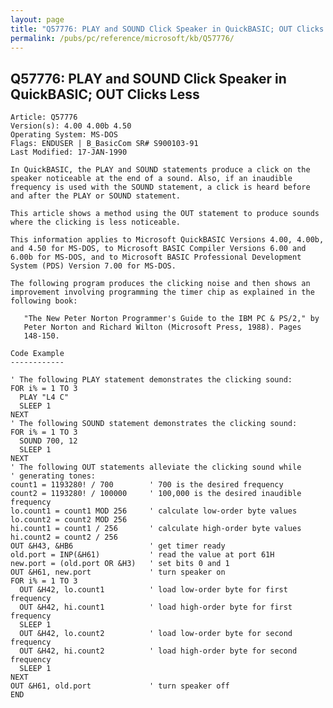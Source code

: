 ```yaml
---
layout: page
title: "Q57776: PLAY and SOUND Click Speaker in QuickBASIC; OUT Clicks Less"
permalink: /pubs/pc/reference/microsoft/kb/Q57776/
---
```


## Q57776: PLAY and SOUND Click Speaker in QuickBASIC; OUT Clicks Less

	Article: Q57776
	Version(s): 4.00 4.00b 4.50
	Operating System: MS-DOS
	Flags: ENDUSER | B_BasicCom SR# S900103-91
	Last Modified: 17-JAN-1990
	
	In QuickBASIC, the PLAY and SOUND statements produce a click on the
	speaker noticeable at the end of a sound. Also, if an inaudible
	frequency is used with the SOUND statement, a click is heard before
	and after the PLAY or SOUND statement.
	
	This article shows a method using the OUT statement to produce sounds
	where the clicking is less noticeable.
	
	This information applies to Microsoft QuickBASIC Versions 4.00, 4.00b,
	and 4.50 for MS-DOS, to Microsoft BASIC Compiler Versions 6.00 and
	6.00b for MS-DOS, and to Microsoft BASIC Professional Development
	System (PDS) Version 7.00 for MS-DOS.
	
	The following program produces the clicking noise and then shows an
	improvement involving programming the timer chip as explained in the
	following book:
	
	   "The New Peter Norton Programmer's Guide to the IBM PC & PS/2," by
	   Peter Norton and Richard Wilton (Microsoft Press, 1988). Pages
	   148-150.
	
	Code Example
	------------
	
	' The following PLAY statement demonstrates the clicking sound:
	FOR i% = 1 TO 3
	  PLAY "L4 C"
	  SLEEP 1
	NEXT
	' The following SOUND statement demonstrates the clicking sound:
	FOR i% = 1 TO 3
	  SOUND 700, 12
	  SLEEP 1
	NEXT
	' The following OUT statements alleviate the clicking sound while
	' generating tones:
	count1 = 1193280! / 700        ' 700 is the desired frequency
	count2 = 1193280! / 100000     ' 100,000 is the desired inaudible frequency
	lo.count1 = count1 MOD 256     ' calculate low-order byte values
	lo.count2 = count2 MOD 256
	hi.count1 = count1 / 256       ' calculate high-order byte values
	hi.count2 = count2 / 256
	OUT &H43, &HB6                 ' get timer ready
	old.port = INP(&H61)           ' read the value at port 61H
	new.port = (old.port OR &H3)   ' set bits 0 and 1
	OUT &H61, new.port             ' turn speaker on
	FOR i% = 1 TO 3
	  OUT &H42, lo.count1          ' load low-order byte for first frequency
	  OUT &H42, hi.count1          ' load high-order byte for first frequency
	  SLEEP 1
	  OUT &H42, lo.count2          ' load low-order byte for second frequency
	  OUT &H42, hi.count2          ' load high-order byte for second frequency
	  SLEEP 1
	NEXT
	OUT &H61, old.port             ' turn speaker off
	END
